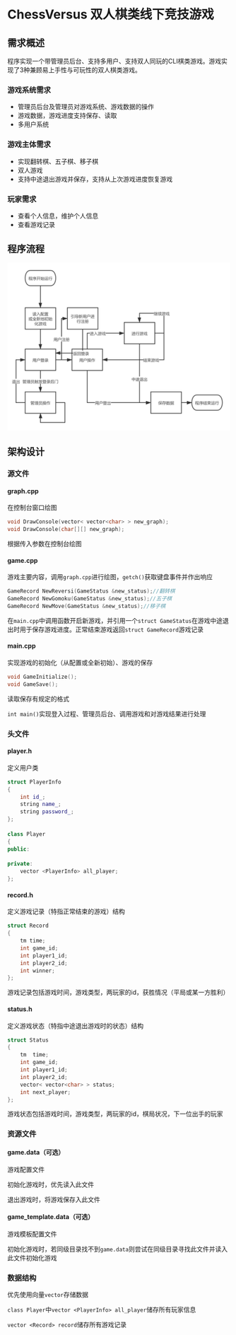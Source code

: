 # ChessVersus 双人棋类线下竞技游戏

## 需求概述

程序实现一个带管理员后台、支持多用户、支持双人同玩的CLI棋类游戏。游戏实现了3种兼顾易上手性与可玩性的双人棋类游戏。

### 游戏系统需求

- 管理员后台及管理员对游戏系统、游戏数据的操作
- 游戏数据，游戏进度支持保存、读取
- 多用户系统

### 游戏主体需求

- 实现翻转棋、五子棋、移子棋
- 双人游戏
- 支持中途退出游戏并保存，支持从上次游戏进度恢复游戏

### 玩家需求

- 查看个人信息，维护个人信息
- 查看游戏记录

## 程序流程

![流程图](流程图.png)

## 架构设计

### 源文件

#### graph.cpp

在控制台窗口绘图

```c++
void DrawConsole(vector< vector<char> > new_graph);
void DrawConsole(char[][] new_graph);
```

根据传入参数在控制台绘图

#### game.cpp

游戏主要内容，调用`graph.cpp`进行绘图，`getch()`获取键盘事件并作出响应

```c++
GameRecord NewReversi(GameStatus &new_status);//翻转棋
GameRecord NewGomoku(GameStatus &new_status);//五子棋
GameRecord NewMove(GameStatus &new_status);//移子棋
```

在`main.cpp`中调用函数开启新游戏，并引用一个`struct GameStatus`在游戏中途退出时用于保存游戏进度。正常结束游戏返回`struct GameRecord`游戏记录

#### main.cpp

实现游戏的初始化（从配置或全新初始）、游戏的保存

```c++
void GameInitialize();
void GameSave();
```

读取保存有规定的格式

`int main()`实现登入过程、管理员后台、调用游戏和对游戏结果进行处理

### 头文件

#### player.h

定义用户类

```c++
struct PlayerInfo
{
	int id_;
	string name_;
	string password_;
};

class Player
{
public:

private:
	vector <PlayerInfo> all_player;
};
```

#### record.h

定义游戏记录（特指正常结束的游戏）结构

```c++
struct Record
{
	tm time;
	int game_id;
	int player1_id;
	int player2_id;
	int winner;
};
```

游戏记录包括游戏时间，游戏类型，两玩家的id，获胜情况（平局或某一方胜利）

#### status.h

定义游戏状态（特指中途退出游戏时的状态）结构

```c++
struct Status
{
	tm  time;
	int game_id;
	int player1_id;
	int player2_id;
	vector< vector<char> > status;
	int next_player;
};
```

游戏状态包括游戏时间，游戏类型，两玩家的id，棋局状况，下一位出手的玩家

### 资源文件

#### game.data（可选）

游戏配置文件

初始化游戏时，优先读入此文件

退出游戏时，将游戏保存入此文件

#### game_template.data（可选）

游戏模板配置文件

初始化游戏时，若同级目录找不到`game.data`则尝试在同级目录寻找此文件并读入此文件初始化游戏

### 数据结构

优先使用向量`vector`存储数据

`class Player`中`vector <PlayerInfo> all_player`储存所有玩家信息

`vector <Record> record`储存所有游戏记录
